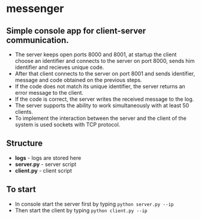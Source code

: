 # messenger

## Simple console app for client-server communication.

- The server keeps open ports 8000 and 8001, at startup the client choose an identifier and connects to the server on port 8000, sends him identifier and recieves unique code.
- After that client connects to the server on port 8001 and sends identifier, message and code obtained on the previous steps. 
- If the code does not match its unique identifier, the server returns an error message to the client. 
- If the code is correct, the server writes the received message to the log.
- The server supports the ability to work simultaneously with at least 50 clients.
- To implement the interaction between the server and the client of the system is used sockets with TCP protocol.

## Structure

- **logs** - logs are stored here
- **server.py** - server script
- **client.py** - client script

## To start

- In console start the server first by typing ```python server.py --ip```
- Then start the client by typing ```python client.py --ip```
